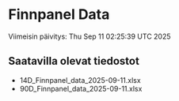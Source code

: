 # Finnpanel Data

Viimeisin päivitys: Thu Sep 11 02:25:39 UTC 2025

## Saatavilla olevat tiedostot
- 14D_Finnpanel_data_2025-09-11.xlsx
- 90D_Finnpanel_data_2025-09-11.xlsx
